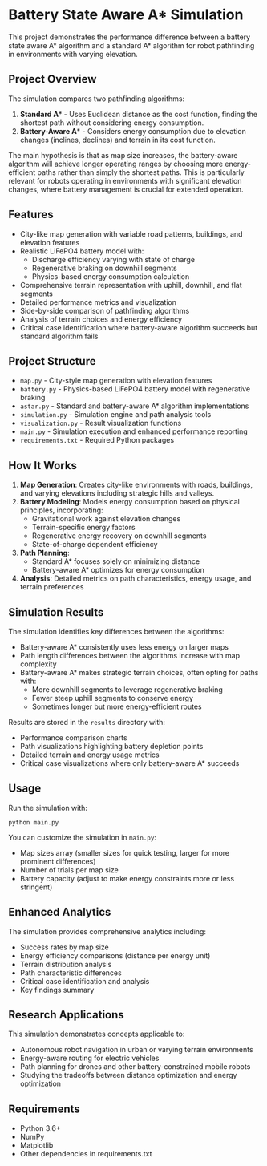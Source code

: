 # Battery State Aware A* Simulation

This project demonstrates the performance difference between a battery state aware A* algorithm and a standard A* algorithm for robot pathfinding in environments with varying elevation.

## Project Overview

The simulation compares two pathfinding algorithms:
1. **Standard A*** - Uses Euclidean distance as the cost function, finding the shortest path without considering energy consumption.
2. **Battery-Aware A*** - Considers energy consumption due to elevation changes (inclines, declines) and terrain in its cost function.

The main hypothesis is that as map size increases, the battery-aware algorithm will achieve longer operating ranges by choosing more energy-efficient paths rather than simply the shortest paths. This is particularly relevant for robots operating in environments with significant elevation changes, where battery management is crucial for extended operation.

## Features

- City-like map generation with variable road patterns, buildings, and elevation features
- Realistic LiFePO4 battery model with:
  - Discharge efficiency varying with state of charge
  - Regenerative braking on downhill segments
  - Physics-based energy consumption calculation
- Comprehensive terrain representation with uphill, downhill, and flat segments
- Detailed performance metrics and visualization
- Side-by-side comparison of pathfinding algorithms 
- Analysis of terrain choices and energy efficiency
- Critical case identification where battery-aware algorithm succeeds but standard algorithm fails

## Project Structure

- `map.py` - City-style map generation with elevation features
- `battery.py` - Physics-based LiFePO4 battery model with regenerative braking
- `astar.py` - Standard and battery-aware A* algorithm implementations
- `simulation.py` - Simulation engine and path analysis tools
- `visualization.py` - Result visualization functions
- `main.py` - Simulation execution and enhanced performance reporting
- `requirements.txt` - Required Python packages

## How It Works

1. **Map Generation**: Creates city-like environments with roads, buildings, and varying elevations including strategic hills and valleys.
2. **Battery Modeling**: Models energy consumption based on physical principles, incorporating:
   - Gravitational work against elevation changes
   - Terrain-specific energy factors 
   - Regenerative energy recovery on downhill segments
   - State-of-charge dependent efficiency
3. **Path Planning**:
   - Standard A* focuses solely on minimizing distance
   - Battery-aware A* optimizes for energy consumption
4. **Analysis**: Detailed metrics on path characteristics, energy usage, and terrain preferences

## Simulation Results

The simulation identifies key differences between the algorithms:
- Battery-aware A* consistently uses less energy on larger maps
- Path length differences between the algorithms increase with map complexity
- Battery-aware A* makes strategic terrain choices, often opting for paths with:
  - More downhill segments to leverage regenerative braking
  - Fewer steep uphill segments to conserve energy
  - Sometimes longer but more energy-efficient routes

Results are stored in the `results` directory with:
- Performance comparison charts
- Path visualizations highlighting battery depletion points
- Detailed terrain and energy usage metrics
- Critical case visualizations where only battery-aware A* succeeds

## Usage

Run the simulation with:
```
python main.py
```

You can customize the simulation in `main.py`:
- Map sizes array (smaller sizes for quick testing, larger for more prominent differences)
- Number of trials per map size
- Battery capacity (adjust to make energy constraints more or less stringent)

## Enhanced Analytics

The simulation provides comprehensive analytics including:
- Success rates by map size
- Energy efficiency comparisons (distance per energy unit)
- Terrain distribution analysis
- Path characteristic differences
- Critical case identification and analysis
- Key findings summary

## Research Applications

This simulation demonstrates concepts applicable to:
- Autonomous robot navigation in urban or varying terrain environments
- Energy-aware routing for electric vehicles
- Path planning for drones and other battery-constrained mobile robots
- Studying the tradeoffs between distance optimization and energy optimization

## Requirements

- Python 3.6+
- NumPy
- Matplotlib
- Other dependencies in requirements.txt
